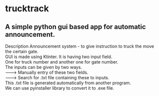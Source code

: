# **trucktrack**
## A simple python gui based app for automatic announcement.
Description
Announcement system - to give instruction to truck the move the certain gate.               
GUI is made using Ktinter. It is having two input field.                 
One for truck number and another one for gate number.             
The inputs can be given by two ways.              
---> Manually entry of these two fields.                 
---> Search for .txt file containing these to inputs.                
     This .txt file is generated automatically from another program.               
We can use pyinstaller library to convert it to .exe file.
